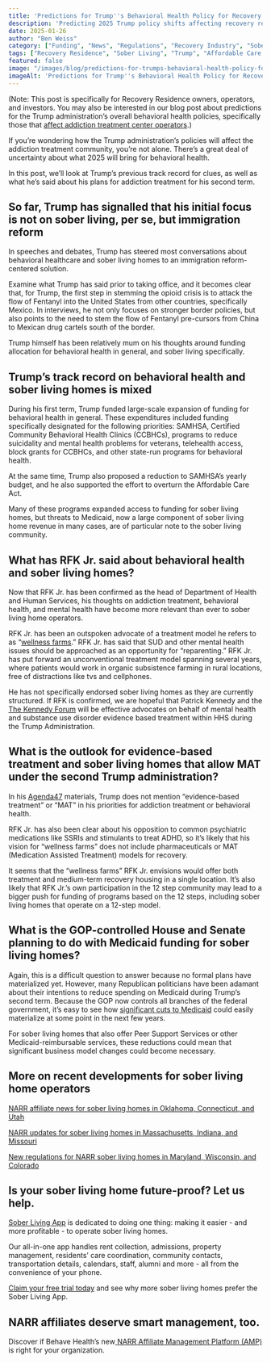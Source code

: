 ```yaml
---
title: 'Predictions for Trump''s Behavioral Health Policy for Recovery Residence  Operators in 2025'
description: 'Predicting 2025 Trump policy shifts affecting recovery residences: funding, MAT, regulations & operator impact.'
date: 2025-01-26
author: "Ben Weiss"
category: ["Funding", "News", "Regulations", "Recovery Industry", "Sober Living Management", "Sober Living Startup"]
tags: ["Recovery Residence", "Sober Living", "Trump", "Affordable Care Act", "Medicaid", "Samhsa", "Ccbhc", "Telehealth", "Dhhs", "Rfk Jr", "The Kennedy Forum", "Patrick Kennedy", "Mat", "Peer Support Services"]
featured: false
image: "/images/blog/predictions-for-trumps-behavioral-health-policy-for-recovery-residencenbsp-operators-in-2025.png"
imageAlt: 'Predictions for Trump''s Behavioral Health Policy for Recovery Residence  Operators in 2025'
---
```


(Note: This post is specifically for Recovery Residence owners, operators, and investors. You may also be interested in our blog post about predictions for the Trump administration’s overall behavioral health policies, specifically those that [affect addiction treatment center operators](<https://behavehealth.com/blog/2025/1/20/forecasting-trumps-behavioral-health-plan-for-addiction-treatment-providers-in-2025>).)

If you’re wondering how the Trump administration’s policies will affect the addiction treatment community, you’re not alone. There’s a great deal of uncertainty about what 2025 will bring for behavioral health. 

In this post, we’ll look at Trump’s previous track record for clues, as well as what he’s said about his plans for addiction treatment for his second term. 

## So far, Trump has signalled that his initial focus is not on sober living, per se, but immigration reform

In speeches and debates, Trump has steered most conversations about behavioral healthcare and sober living homes to an immigration reform-centered solution. 

Examine what Trump has said prior to taking office, and it becomes clear that, for Trump, the first step in stemming the opioid crisis is to attack the flow of Fentanyl into the United States from other countries, specifically Mexico. In interviews, he not only focuses on stronger border policies, but also points to the need to stem the flow of Fentanyl pre-cursors from China to Mexican drug cartels south of the border. 

Trump himself has been relatively mum on his thoughts around funding allocation for behavioral health in general, and sober living specifically.

## Trump’s track record on behavioral health and sober living homes is mixed

During his first term, Trump funded large-scale expansion of funding for behavioral health in general. These expenditures included funding specifically designated for the following priorities: SAMHSA, Certified Community Behavioral Health Clinics (CCBHCs), programs to reduce suicidality and mental health problems for veterans, telehealth access, block grants for CCBHCs, and other state-run programs for behavioral health. 

At the same time, Trump also proposed a reduction to SAMHSA’s yearly budget, and he also supported the effort to overturn the Affordable Care Act. 

Many of these programs expanded access to funding for sober living homes, but threats to Medicaid, now a large component of sober living home revenue in many cases, are of particular note to the sober living community. 

## What has RFK Jr. said about behavioral health and sober living homes?

Now that RFK Jr. has been confirmed as the head of Department of Health and Human Services, his thoughts on addiction treatment, behavioral health, and mental health have become more relevant than ever to sober living home operators. 

RFK Jr. has been an outspoken advocate of a treatment model he refers to as “[wellness farms](<https://www.yahoo.com/news/fact-check-yes-rfk-jr-030000179.html?guccounter=1&guce_referrer=aHR0cHM6Ly93d3cuZ29vZ2xlLmNvbS8&guce_referrer_sig=AQAAABv2KxXlG-bpeetp6CKNMHzudRaKFoLRoVUTjr4t_Vkybtv7NFEjUeCz1erRB62SocpQOqc5xOspLrCjbmU7IxYiunO7Ml7L7r6-dg30wnSaOXtyMayHtPDRnDdIUf3iK3oO9q-YTYCbMEa8dmkXa6SFaIQrqsCTrYMzbb7g0hFv>).” RFK Jr. has said that SUD and other mental health issues should be approached as an opportunity for “reparenting.” RFK Jr. has put forward an unconventional treatment model spanning several years, where patients would work in organic subsistence farming in rural locations, free of distractions like tvs and cellphones. 

He has not specifically endorsed sober living homes as they are currently structured. If RFK is confirmed, we are hopeful that Patrick Kennedy and the [The Kennedy Forum](<https://www.thekennedyforum.org/>) will be effective advocates on behalf of mental health and substance use disorder evidence based treatment within HHS during the Trump Administration.

## What is the outlook for evidence-based treatment and sober living homes that allow MAT under the second Trump administration?

In his [Agenda47](<https://www.donaldjtrump.com/agenda47>) materials, Trump does not mention “evidence-based treatment” or “MAT” in his priorities for addiction treatment or behavioral health. 

RFK Jr. has also been clear about his opposition to common psychiatric medications like SSRIs and stimulants to treat ADHD, so it’s likely that his vision for “wellness farms” does not include pharmaceuticals or MAT (Medication Assisted Treatment) models for recovery. 

It seems that the “wellness farms” RFK Jr. envisions would offer both treatment and medium-term recovery housing in a single location. It’s also likely that RFK Jr.’s own participation in the 12 step community may lead to a bigger push for funding of programs based on the 12 steps, including sober living homes that operate on a 12-step model. 

## What is the GOP-controlled House and Senate planning to do with Medicaid funding for sober living homes?

Again, this is a difficult question to answer because no formal plans have materialized yet. However, many Republican politicians have been adamant about their intentions to reduce spending on Medicaid during Trump’s second term. Because the GOP now controls all branches of the federal government, it’s easy to see how [significant cuts to Medicaid](<https://www.cbsnews.com/news/trump-gop-medicaid-proposals-cuts/>) could easily materialize at some point in the next few years. 

For sober living homes that also offer Peer Support Services or other Medicaid-reimbursable services, these reductions could mean that significant business model changes could become necessary. 

## More on recent developments for sober living home operators 

[NARR affiliate news for sober living homes in Oklahoma, Connecticut, and Utah](<../../../2024/11/22/narr-affiliate-news-for-sober-living-homes-in-oklahoma-connecticut-and-utah.html>)

[NARR updates for sober living homes in Massachusetts, Indiana, and Missouri](<../../../2024/10/21/narr-updates-for-sober-living-homes-in-massachusetts-indiana-and-missouri.html>)

[New regulations for NARR sober living homes in Maryland, Wisconsin, and Colorado](<../../../2024/10/27/new-regulations-for-narr-sober-living-homes-in-maryland-wisconsin-and-colorado.html>)

## Is your sober living home future-proof? Let us help.

[Sober Living App](</>) is dedicated to doing one thing: making it easier - and more profitable - to operate sober living homes. 

Our all-in-one app handles rent collection, admissions, property management, residents’ care coordination, community contacts, transportation details, calendars, staff, alumni and more - all from the convenience of your phone. 

[Claim your free trial today](<https://behavehealth.com/get-started?__hstc=135632115.075701b9fb7ccd58adc7b5b57a792227.1708902226082.1722205853113.1722795767849.32&__hssc=135632115.7.1722795767849&__hsfp=3530606189>) and see why more sober living homes prefer the Sober Living App.

## NARR affiliates deserve smart management, too. 

Discover if Behave Health’s new[ NARR Affiliate Management Platform (AMP)](<https://behavehealth.com/narr-affiliate>) is right for your organization.